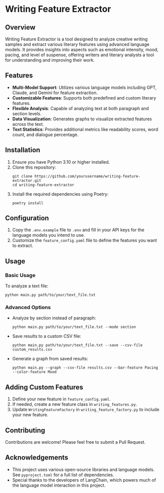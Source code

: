 # Writing Feature Extractor

## Overview

Writing Feature Extractor is a tool designed to analyze creative writing samples and extract various literary features using advanced language models. It provides insights into aspects such as emotional intensity, mood, pacing, and level of suspense, offering writers and literary analysts a tool for understanding and improving their work.

## Features

- **Multi-Model Support**: Utilizes various language models including GPT, Claude, and Gemini for feature extraction.
- **Customizable Features**: Supports both predefined and custom literary features.
- **Flexible Analysis**: Capable of analyzing text at both paragraph and section levels.
- **Data Visualization**: Generates graphs to visualize extracted features across the text.
- **Text Statistics**: Provides additional metrics like readability scores, word count, and dialogue percentage.

## Installation

1. Ensure you have Python 3.10 or higher installed.
2. Clone this repository:
   ```
   git clone https://github.com/yourusername/writing-feature-extractor.git
   cd writing-feature-extractor
   ```
3. Install the required dependencies using Poetry:
   ```
   poetry install
   ```

## Configuration

1. Copy the `.env.example` file to `.env` and fill in your API keys for the language models you intend to use.
2. Customize the `feature_config.yaml` file to define the features you want to extract.

## Usage

### Basic Usage

To analyze a text file:

```
python main.py path/to/your/text_file.txt
```

### Advanced Options

- Analyze by section instead of paragraph:
  ```
  python main.py path/to/your/text_file.txt --mode section
  ```

- Save results to a custom CSV file:
  ```
  python main.py path/to/your/text_file.txt --save --csv-file custom_results.csv
  ```

- Generate a graph from saved results:
  ```
  python main.py --graph --csv-file results.csv --bar-feature Pacing --color-feature Mood
  ```

## Adding Custom Features

1. Define your new feature in `feature_config.yaml`.
2. If needed, create a new feature class in `writing_features.py`.
3. Update `WritingFeatureFactory` in `writing_feature_factory.py` to include your new feature.

## Contributing

Contributions are welcome! Please feel free to submit a Pull Request.

## Acknowledgements

- This project uses various open-source libraries and language models. See `pyproject.toml` for a full list of dependencies.
- Special thanks to the developers of LangChain, which powers much of the language model interaction in this project.